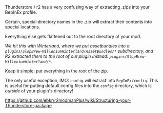 Thunderstore / r2 has a very confusing way of extracting .zips into your BepInEx profile.

Certain, special directory names in the .zip will extract their contents into special locations.

Everything else gets flattened out to the root directory of your mod.

*We hit this with Winterland, where we put assetbundles into a `plugins/SlopBrew-MilleniumWinterland/AssetBundles/*` subdirectory,
and R2 extracted them to the root of our plugin instead: `plugins/SlopBrew-MilleniumWinterland/*`.*

Keep it simple; put everything in the root of the zip.

The only useful exception, IMO: `config` will extract into `BepInEx/config`. This is useful for putting default config files
into the `config` directory, which is *outside* of your plugin's directory!

https://github.com/ebkr/r2modmanPlus/wiki/Structuring-your-Thunderstore-package
